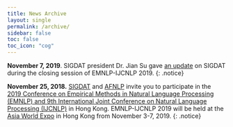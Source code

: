 ```yaml
---
title: News Archive
layout: single
permalink: /archive/
sidebar: false
toc: false
toc_icon: "cog"
---
```


**November 7, 2019**. SIGDAT president Dr. Jian Su gave [an update](/assets/documents/SIGDAT-2019-update.pdf) on SIGDAT during the closing session of EMNLP-IJCNLP 2019. 
{: .notice}

**November 25, 2018.**  [SIGDAT](https://sigdat.org/) and [AFNLP](http://www.afnlp.org/wp/) invite you to participate in the [2019 Conference on Empirical Methods in Natural Language Processing (EMNLP) and 9th International Joint Conference on Natural Language Processing (IJCNLP)](https://www.emnlp-ijcnlp2019.org) in Hong Kong. EMNLP-IJCNLP 2019 will be held at the [Asia World Expo](https://www.asiaworld-expo.com/) in Hong Kong from November 3-7, 2019.
{: .notice}
